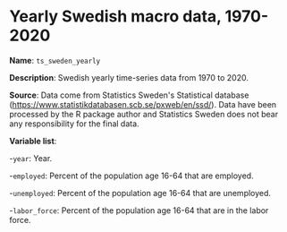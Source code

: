 # Yearly Swedish macro data, 1970-2020

**Name**: ```ts_sweden_yearly```

**Description**: Swedish yearly time-series data from 1970 to 2020.

**Source**: Data come from Statistics Sweden's Statistical database (https://www.statistikdatabasen.scb.se/pxweb/en/ssd/). Data have been processed by the R package author and Statistics Sweden does not bear any responsibility for the final data.

**Variable list**:

-```year```: Year.

-```employed```: Percent of the population age 16-64 that are employed.

-```unemployed```: Percent of the population age 16-64 that are unemployed.

-```labor_force```: Percent of the population age 16-64 that are in the labor force.

